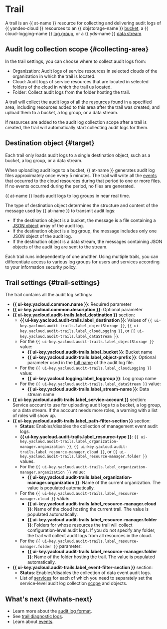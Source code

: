 # Trail


A trail is an {{ at-name }} resource for collecting and delivering audit logs of {{ yandex-cloud }} resources to an {{ objstorage-name }} [bucket](../../storage/concepts/bucket.md), a {{ cloud-logging-name }} [log group](../../logging/concepts/log-group.md), or a {{ yds-name }} [data stream](../../data-streams/concepts/glossary.md#stream-concepts).

## Audit log collection scope {#collecting-area}

In the trail settings, you can choose where to collect audit logs from:
* Organization: Audit logs of service resources in selected clouds of the organization in which the trail is located.
* Cloud: Audit logs of service resources that are located in selected folders of the cloud in which the trail us located.
* Folder: Collect audit logs from the folder hosting the trail.

A trail will collect the audit logs of all the [resources](./events.md) found in a specified area, including resources added to this area after the trail was created, and upload them to a bucket, a log group, or a data stream.

If resources are added to the audit log collection scope after a trail is created, the trail will automatically start collecting audit logs for them.

## Destination object {#target}

Each trail only loads audit logs to a single destination object, such as a bucket, a log group, or a data stream.

When uploading audit logs to a bucket, {{ at-name }} generates audit log files approximately once every 5 minutes. The trail will write all the [events](./events.md) that occurred to the cloud resources during that period to one or more files. If no events occurred during the period, no files are generated.

{{ at-name }} loads audit logs to log groups in near real time.

The type of destination object determines the structure and content of the message used by {{ at-name }} to transmit audit logs:
* If the destination object is a bucket, the message is a file containing a [JSON object](./format.md#scheme) array of the audit log.
* If the destination object is a log group, the message includes only one JSON object of the audit log.
* If the destination object is a data stream, the messages containing JSON objects of the audit log are sent to the stream.

Each trail runs independently of one another. Using multiple trails, you can differentiate access to various log groups for users and services according to your information security policy.

## Trail settings {#trail-settings}

The trail contains all the audit log settings:
* **{{ ui-key.yacloud.common.name }}**: Required parameter
* **{{ ui-key.yacloud.common.description }}**: Optional parameter
* **{{ ui-key.yacloud.audit-trails.label_destination }}** section:
   * **{{ ui-key.yacloud.audit-trails.label_destination }}**: Values of `{{ ui-key.yacloud.audit-trails.label_objectStorage }}`, `{{ ui-key.yacloud.audit-trails.label_cloudLogging }}`, or `{{ ui-key.yacloud.audit-trails.label_dataStream }}`.
   * For the `{{ ui-key.yacloud.audit-trails.label_objectStorage }}` value:
      * **{{ ui-key.yacloud.audit-trails.label_bucket }}**: Bucket name
      * **{{ ui-key.yacloud.audit-trails.label_object-prefix }}**: Optional parameter used in the [full name](./format.md#log-file-name) of the audit log file.
   * For the `{{ ui-key.yacloud.audit-trails.label_cloudLogging }}` value:
      * **{{ ui-key.yacloud.logging.label_loggroup }}**: Log group name
   * For the `{{ ui-key.yacloud.audit-trails.label_dataStream }}` value:
      * **{{ ui-key.yacloud.audit-trails.label_stream-name }}**: Data stream name
* **{{ ui-key.yacloud.audit-trails.label_service-account }}** section: Service account to use for uploading audit logs to a bucket, a log group, or a data stream. If the account needs more roles, a warning with a list of roles will show up.
* **{{ ui-key.yacloud.audit-trails.label_path-filter-section }}** section:
   * **Status**: Enables/disables the collection of management event audit logs.
   * **{{ ui-key.yacloud.audit-trails.label_resource-type }}**: `{{ ui-key.yacloud.audit-trails.label_organization-manager.organization }}`, `{{ ui-key.yacloud.audit-trails.label_resource-manager.cloud }}`, or `{{ ui-key.yacloud.audit-trails.label_resource-manager.folder }}` values.
   * For the `{{ ui-key.yacloud.audit-trails.label_organization-manager.organization }}` value:
      * **{{ ui-key.yacloud.audit-trails.label_organization-manager.organization }}**: Name of the current organization. The value is populated automatically.
   * For the `{{ ui-key.yacloud.audit-trails.label_resource-manager.cloud }}` value:
      * **{{ ui-key.yacloud.audit-trails.label_resource-manager.cloud }}**: Name of the cloud hosting the current trail. The value is populated automatically.
      * **{{ ui-key.yacloud.audit-trails.label_resource-manager.folder }}**: Folders for whose resources the trail will collect configuration-level audit logs. If you do not specify any folder, the trail will collect audit logs from all resources in the cloud.
   * For the `{{ ui-key.yacloud.audit-trails.label_resource-manager.folder }}` parameter:
      * **{{ ui-key.yacloud.audit-trails.label_resource-manager.folder }}**: Name of the folder hosting the trail. The value is populated automatically.
* **{{ ui-key.yacloud.audit-trails.label_event-filter-section }}** section:
   * **Status**: Enables/disables the collection of data event audit logs.
   * List of [services](../../audit-trails/concepts/events-data-plane.md#services) for each of which you need to separately set the service-level audit log collection [scope](../../audit-trails/concepts/trail.md#collecting-area) and objects.

## What's next {#whats-next}

* Learn more about the [audit log format](./format.md).
* See [trail diagnostic logs](./diagnostics.md).
* Learn about [events](./events.md).
